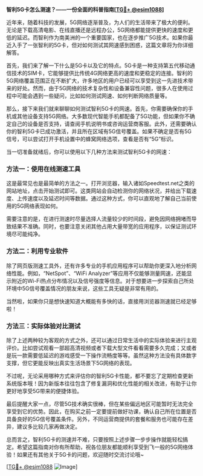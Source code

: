 **智利5G卡怎么测速？——一份全面的科普指南[[TG💪+ @esim1088](https://t.me/s/esim1088)]**

近年来，随着科技的发展，5G网络逐渐普及，为人们的生活带来了极大的便利。无论是下载高清电影、在线直播还是远程办公，5G网络都能提供更快的速度和更低的延迟。而智利作为南美洲的一个重要国家，也在逐步推广5G技术。如果你最近入手了一张智利的5G卡，但对如何测试其网速感到困惑，这篇文章将为你详细解答。

首先，我们来了解一下什么是5G卡以及它的特点。5G卡是一种支持第五代移动通信技术的SIM卡，它能够提供比传统4G网络更高的速度和更稳定的连接。智利的5G网络覆盖范围正在不断扩大，许多地区的用户已经可以享受到这一先进技术带来的好处。然而，由于5G网络的技术复杂性和设备兼容性问题，很多人在使用过程中可能会遇到一些疑问，比如如何测试网速、如何判断网络质量等。

那么，接下来我们就来聊聊如何测试智利5G卡的网速。首先，你需要确保你的手机或其他设备支持5G网络。大多数现代智能手机都配备了5G功能，但如果你不确定自己的设备是否支持，请查阅手机说明书或咨询运营商客服。此外，还需要确认你的智利5G卡已成功激活，并且所在区域有5G信号覆盖。如果不确定是否有5G信号，可以尝试打开手机设置中的蜂窝网络选项，查看是否有“5G”标识。

当一切准备就绪后，你可以使用以下几种方法来测试智利5G卡的网速：

### 方法一：使用在线测速工具

这是最常见也是最简单的方法之一。打开浏览器，输入诸如Speedtest.net之类的网站地址，点击开始测试即可。这类网站会自动检测你的网络状况，并给出下载速度、上传速度以及延迟时间等数据。通过这种方式，你可以直观地了解自己当前使用的5G网络表现如何。

需要注意的是，在进行测速时尽量选择人流量较少的时间段，避免因网络拥堵而导致结果不准确。同时，也要注意关闭其他占用大量带宽的应用程序，以保证测试环境尽可能纯净。

### 方法二：利用专业软件

除了网页版测速工具外，还有许多专业的手机应用程序可以帮助你更深入地分析网络性能。例如，“NetSpot”、“WiFi Analyzer”等应用不仅能够测量网速，还能显示附近的Wi-Fi热点分布情况以及信号强度等信息。对于想要进一步探索自己所处环境中5G信号覆盖情况的朋友来说，这些工具无疑是非常有用的。

当然啦，如果你只是想快速知道大概能有多快的话，直接用浏览器测速就已经足够啦！

### 方法三：实际体验对比测试

除了上述两种较为客观的方式之外，还可以通过日常生活中的实际体验来进行主观评价。比如尝试观看一部超高清视频或者下载大型文件看看需要多久完成；又或者是玩一款需要低延迟的游戏感受一下操作流畅度等等。虽然这种方法没有具体数字支撑，但它更能反映出真实生活场景下5G网络的表现。

不过呢，无论采用哪种方式来评估你的智利5G卡性能，都不要忘了定期检查更新系统版本哦！因为新版本往往包含了修复漏洞和优化性能的相关改进，有助于让你更好地享受5G带来的便捷体验。

最后提醒大家一点，尽管5G技术确实很棒，但在某些偏远地区可能暂时无法完全享受到它的优势。因此，在购买之前一定要提前做好功课，确认自己所在位置是否具备良好的5G信号覆盖条件。另外，不同运营商提供的套餐和服务也可能存在差异，建议多比较几家再做决定。

总而言之，智利5G卡的测速并不难，只要按照上述步骤一步步操作就能轻松搞定。希望这篇指南对你有所帮助，祝各位朋友都能顺利享受到飞一般的5G网络体验！如果还有其他关于5G卡的问题，欢迎随时交流讨论哦~

[[TG💪+ @esim1088](https://t.me/s/esim1088) ![Image](https://i.postimg.cc/4NQfJmqS/Snipaste-2025-05-13-00-14-12.png)]